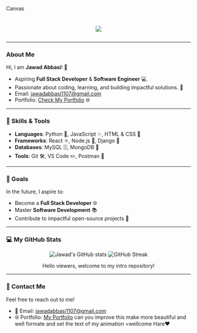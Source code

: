Canvas <h1 align="center">
    <img src="https://readme-typing-svg.demolab.com?font=Fira+Code&weight=500&size=35&duration=4000&pause=500&center=true&vCenter=true&width=800&lines=Welcome+viewers+to+intro+repository!" style="color:green; font-weight:bolder;" />
</h1>

---

###  About Me

Hi, I am **Jawad Abbasi**! 🚀
- Aspiring **Full Stack Developer** & **Software Engineer** 💻.
- Passionate about coding, learning, and building impactful solutions. 🌟
- Email: [jawadabbasi1107@gmail.com](mailto:jawadabbasi1107@gmail.com)
- Portfolio: [Check My Portfolio](https://github.com/JawadAbbasi14/jawadabbasi14) 🌐

---

### 🌟 Skills & Tools

- **Languages**: Python 🐍, JavaScript ✨, HTML & CSS 🎨
- **Frameworks**: React ⚛️, Node.js 🌿, Django 🍃
- **Databases**: MySQL 🗄️, MongoDB 🍃
- **Tools**: Git 🛠️, VS Code ✏️, Postman 🚀

---

### 🚀 Goals

In the future, I aspire to:
- Become a **Full Stack Developer** 🌐
- Master **Software Development** 📚
- Contribute to impactful open-source projects 🌟

---

### 💻 My GitHub Stats

<p align="center">
    <img src="https://github-readme-stats.vercel.app/api?username=JawadAbbasi14&show_icons=true&theme=radical" alt="Jawad's GitHub stats" />
    <img src="https://github-readme-streak-stats.herokuapp.com/?user=JawadAbbasi14&theme=radical" alt="GitHub Streak" />
    <p align="center">Hello viewers, welcome to my intro repository!</p>
</p>

---

### 📝 Contact Me

Feel free to reach out to me!
- 📧 Email: [jawadabbasi1107@gmail.com](mailto:jawadabbasi1107@gmail.com)
- 🌐 Portfolio: [My Portfolio](https://github.com/JawadAbbasi14/jawadabbasi14)
can you improve this make more beautiful and well formate  and set the text of my animation =wellcome Hare❤
